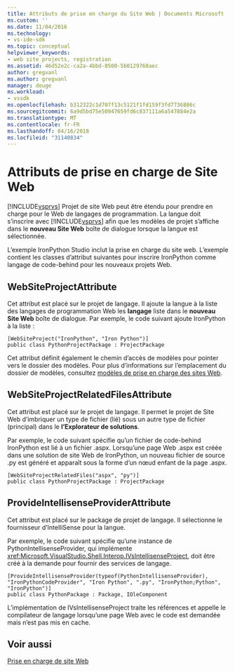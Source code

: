 ```yaml
---
title: Attributs de prise en charge du Site Web | Documents Microsoft
ms.custom: ''
ms.date: 11/04/2016
ms.technology:
- vs-ide-sdk
ms.topic: conceptual
helpviewer_keywords:
- web site projects, registration
ms.assetid: 46d52e2c-ca2a-4bbd-8500-5b0129768aec
author: gregvanl
ms.author: gregvanl
manager: douge
ms.workload:
- vssdk
ms.openlocfilehash: b312322c1d707f13c5121f1fd159f3fd7736886c
ms.sourcegitcommit: 6a9d5bd75e50947659fd6c837111a6a547884e2a
ms.translationtype: MT
ms.contentlocale: fr-FR
ms.lasthandoff: 04/16/2018
ms.locfileid: "31140834"
---
```

# <a name="web-site-support-attributes"></a>Attributs de prise en charge de Site Web
[!INCLUDE[vsprvs](../../code-quality/includes/vsprvs_md.md)] Projet de site Web peut être étendu pour prendre en charge pour le Web de langages de programmation. La langue doit s’inscrire avec [!INCLUDE[vsprvs](../../code-quality/includes/vsprvs_md.md)] afin que les modèles de projet s’affiche dans le **nouveau Site Web** boîte de dialogue lorsque la langue est sélectionnée.

L’exemple IronPython Studio inclut la prise en charge du site web. L’exemple contient les classes d’attribut suivantes pour inscrire IronPython comme langage de code-behind pour les nouveaux projets Web.

## <a name="websiteprojectattribute"></a>WebSiteProjectAttribute
 Cet attribut est placé sur le projet de langage. Il ajoute la langue à la liste des langages de programmation Web les **langage** liste dans le **nouveau Site Web** boîte de dialogue. Par exemple, le code suivant ajoute IronPython à la liste :

```
[WebSiteProject("IronPython", "Iron Python")]
public class PythonProjectPackage : ProjectPackage
```

 Cet attribut définit également le chemin d’accès de modèles pour pointer vers le dossier des modèles. Pour plus d’informations sur l’emplacement du dossier de modèles, consultez [modèles de prise en charge des sites Web](../../extensibility/internals/web-site-support-templates.md).

## <a name="websiteprojectrelatedfilesattribute"></a>WebSiteProjectRelatedFilesAttribute
 Cet attribut est placé sur le projet de langage. Il permet le projet de Site Web d’imbriquer un type de fichier (lié) sous un autre type de fichier (principal) dans le **l’Explorateur de solutions**.

 Par exemple, le code suivant spécifie qu’un fichier de code-behind IronPython est lié à un fichier .aspx. Lorsqu’une page Web .aspx est créée dans une solution de site Web de IronPython, un nouveau fichier de source .py est généré et apparaît sous la forme d’un nœud enfant de la page .aspx.

```
[WebSiteProjectRelatedFiles("aspx", "py")]
public class PythonProjectPackage : ProjectPackage
```

## <a name="provideintellisenseproviderattribute"></a>ProvideIntellisenseProviderAttribute
 Cet attribut est placé sur le package de projet de langage. Il sélectionne le fournisseur d’IntelliSense pour la langue.

 Par exemple, le code suivant spécifie qu’une instance de PythonIntellisenseProvider, qui implémente <xref:Microsoft.VisualStudio.Shell.Interop.IVsIntellisenseProject>, doit être créé à la demande pour fournir des services de langage.

```
[ProvideIntellisenseProvider(typeof(PythonIntellisenseProvider), "IronPythonCodeProvider", "Iron Python", ".py", "IronPython;Python", "IronPython")]
public class PythonPackage : Package, IOleComponent
```

 L’implémentation de IVsIntellisenseProject traite les références et appelle le compilateur de langage lorsqu’une page Web avec le code est demandée mais n’est pas mis en cache.

## <a name="see-also"></a>Voir aussi
 [Prise en charge de site Web](../../extensibility/internals/web-site-support.md)
